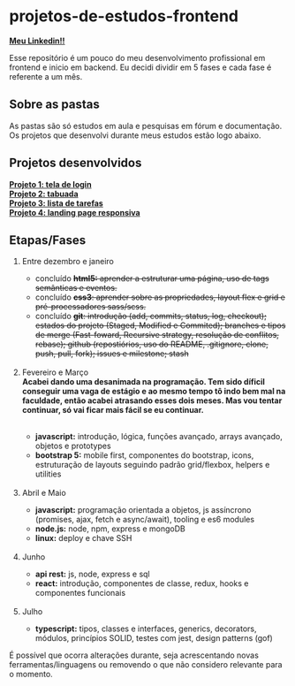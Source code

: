# projetos-de-estudos-frontend

<a href="https://www.linkedin.com/in/gilmar-carlos97/"><b>Meu Linkedin!!</b></a>

Esse repositório é um pouco do meu desenvolvimento profissional em frontend e inicio em backend. Eu decidi dividir em 5 fases e cada fase é referente a um mês.


<h2>Sobre as pastas</h2>
<p>As pastas são só estudos em aula e pesquisas em fórum e documentação. Os projetos que desenvolvi durante meus estudos estão logo abaixo.</p>

<h2>Projetos desenvolvidos</h2>
<a href="https://gilmarcarlos-developer.github.io/tela-de-login-1/"><b>Projeto 1: tela de login</b></a>
</br>
<a href="https://gilmarcarlos-developer.github.io/tabuada-1/"><b>Projeto 2: tabuada</b></a>
</br>
<a href="https://gilmarcarlos-developer.github.io/lista-de-tarefas-1/"><b>Projeto 3: lista de tarefas</b></a>
</br>
<a href="https://gilmarcarlos-developer.github.io/landing-page-responsiva-1/"><b>Projeto 4: landing page responsiva</b></a>

<h2>Etapas/Fases</h2>
<ol>
    <li>Entre dezembro e janeiro</li>
    <ul>
        <li>concluído <s><b>html5:</b> aprender a estruturar uma página, uso de tags semânticas e eventos.</s></li>
        <li>concluído <s><b>css3</b>: aprender sobre as propriedades, layout flex e grid e pré-processadores sass/scss.</s></li>
        <li>concluído <s><b>git</b>: introdução (add, commits, status, log, checkout); estados do projeto (Staged, Modified e Commited); branches e tipos de merge (Fast-foward, Recursive strategy, resolução de conflitos, rebase); github (repostiórios, uso do README, .gitignore, clone, push, pull, fork); issues e milestone; stash</s></li>
    </ul>
    </br>
    <li>Fevereiro e Março</li>
    <strong>Acabei dando uma desanimada na programação. Tem sido díficil conseguir uma vaga de estágio e ao mesmo tempo tô indo bem mal na faculdade, então acabei atrasando esses dois meses. Mas vou tentar continuar, só vai ficar mais fácil se eu continuar.</strong>
    </br></br>
    <ul>
        <li><b>javascript:</b> introdução, lógica, funções avançado, arrays avançado, objetos e prototypes</li>
        <li><b>bootstrap 5:</b> mobile first, componentes do bootstrap, icons, estruturação de layouts seguindo padrão grid/flexbox, helpers e utilities</li>
    </ul>
    </br>
    <li>Abril e Maio</li>
    <ul>
        <li><b>javascript:</b> programação orientada a objetos, js assíncrono (promises, ajax, fetch e async/await), tooling e es6 modules</li>
        <li><b>node.js:</b> node, npm, express e mongoDB</li>
        <li><b>linux:</b> deploy e chave SSH</li>
    </ul>
    </br>
    <li>Junho</li>
    <ul>
        <li><b>api rest:</b> js, node, express e sql</li>
        <li><b>react:</b> introdução, componentes de classe, redux, hooks e componentes funcionais </li>
    </ul>
    </br>
    <li>Julho</li>
    <ul>
        <li><b>typescript:</b> tipos, classes e interfaces, generics, decorators, módulos, princípios SOLID, testes com jest, design patterns (gof)</li>
    </ul>
</ol>

<p>É possível que ocorra alterações durante, seja acrescentando novas ferramentas/linguagens ou removendo o que não considero relevante para o momento.</p>
